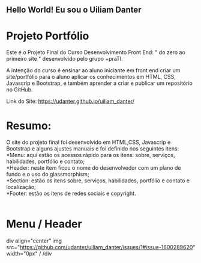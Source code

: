 ## Hello World! Eu sou o Uiliam Danter

# Projeto Portfólio

Este é o Projeto Final do Curso Desenvolvimento Front End: " do zero ao primeiro site " desenvolvido pelo grupo +praTI.

A intenção do curso é ensinar ao aluno iniciante em front end criar um site/portfólio para o aluno aplicar os conhecimentos em HTML, CSS, Javascrip e Bootstrap, e também 
aprender a criar e publicar um repositório no GitHub.

Link do Site: https://udanter.github.io/uiliam_danter/

# Resumo:
O site do projeto final foi desenvolvido em HTML,CSS, Javascrip e Bootstrap e alguns ajustes manuais e foi definido nos seguintes itens:<br>
*Menu: aqui estão os acessos rápido para os itens: sobre, serviços, habilidades, portfólio e contato;<br>
*Header: neste item ficou o nome do desenvolvedor com um plano de fundo e o uso do glassmorphism;<br>
*Section: estão os itens sobre, serviços, habilidades, portfólio e contato e localização;<br>
*Footer:  estão os itens de redes sociais e copyright.<br><br>

# Menu / Header
div align="center"
img src="https://github.com/udanter/uiliam_danter/issues/1#issue-1600289620" width="0px" /
/div

